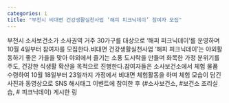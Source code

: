 ```yaml
---
categories: i
title: "부천시 비대면 건강생활실천사업 ‘해피 피크닉데이’ 참여자 모집"
---
```

부천시 소사보건소가 소사권역 거주 30가구를 대상으로 ‘해피 피크닉데이’를 운영하며 10월 4일부터 참여자를 모집한다.비대면 건강생활실천사업 ‘해피 피크닉데이’는 야외활동하기 좋은 가을을 맞아 야외에서 즐기는 소풍 도시락을 만들며 화목한 가정 분위기를 주도, 건강한 식생활 확산을 목적으로 진행한다.참여자들은 소사보건소에서 체험 물품 수령하여 10월 18일부터 23일까지 가정에서 비대면 체험활동을 하며 체험 모습이 담긴 사진과 동영상으로 SNS 해시태그 이벤트에 참여한 후 (#소사보건소, #보건소 조리실습, # 피크닉데이) 게시한 링